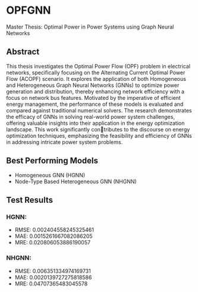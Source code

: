 # OPFGNN
Master Thesis: Optimal Power in Power Systems using Graph Neural Networks

## Abstract
This thesis investigates the Optimal Power Flow (OPF) problem in electrical networks,
specifically focusing on the Alternating Current Optimal Power Flow (ACOPF) scenario.
It explores the application of both Homogeneous and Heterogeneous Graph Neural
Networks (GNNs) to optimize power generation and distribution, thereby enhancing
network efficiency with a focus on network bus features. Motivated by the imperative
of efficient energy management, the performance of these models is evaluated and
compared against traditional numerical solvers. The research demonstrates the efficacy
of GNNs in solving real-world power system challenges, offering valuable insights into
their application in the energy optimization landscape. This work significantly contributes to the discourse on energy optimization techniques, emphasizing the feasibility
and efficiency of GNNs in addressing intricate power system problems.

## Best Performing Models
  - Homogeneous GNN (HGNN)
  - Node-Type Based Heterogeneous GNN (NHGNN)

## Test Results
### HGNN: 
- RMSE: 0.002404558245325461
- MAE: 0.0015261667082086205
- MRE: 0.020806053886190057
### NHGNN: 
- RMSE: 0.006351334974169731
- MAE: 0.0020139727275818586
- MRE: 0.04707365483045578
